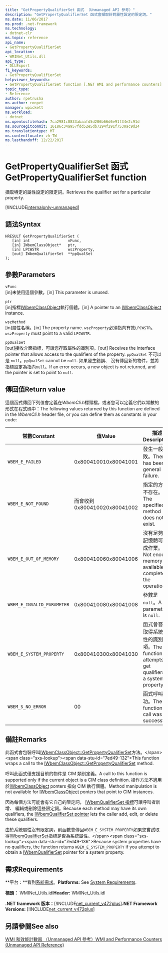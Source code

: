 ```yaml
---
title: "GetPropertyQualifierSet 函式 （Unmanaged API 參考）"
description: "GetPropertyQualifierSet 函式會擷取針對屬性設定的限定詞。"
ms.date: 11/06/2017
ms.prod: .net-framework
ms.technology:
- dotnet-clr
ms.topic: reference
api_name:
- GetPropertyQualifierSet
api_location:
- WMINet_Utils.dll
api_type:
- DLLExport
f1_keywords:
- GetPropertyQualifierSet
helpviewer_keywords:
- GetPropertyQualifierSet function [.NET WMI and performance counters]
topic_type:
- Reference
author: rpetrusha
ms.author: ronpet
manager: wpickett
ms.workload:
- dotnet
ms.openlocfilehash: 7ca2981c8833abaafd5d206b66d6e91f34e2c91d
ms.sourcegitcommit: 16186c34a957fdd52e5db7294f291f7530ac9d24
ms.translationtype: MT
ms.contentlocale: zh-TW
ms.lasthandoff: 12/22/2017
---
```

# <a name="getpropertyqualifierset-function"></a><span data-ttu-id="7ed49-103">GetPropertyQualifierSet 函式</span><span class="sxs-lookup"><span data-stu-id="7ed49-103">GetPropertyQualifierSet function</span></span>
<span data-ttu-id="7ed49-104">擷取特定的屬性設定的限定詞。</span><span class="sxs-lookup"><span data-stu-id="7ed49-104">Retrieves the qualifier set for a particular property.</span></span>

[!INCLUDE[internalonly-unmanaged](../../../../includes/internalonly-unmanaged.md)]
    
## <a name="syntax"></a><span data-ttu-id="7ed49-105">語法</span><span class="sxs-lookup"><span data-stu-id="7ed49-105">Syntax</span></span>  
  
```  
HRESULT GetPropertyQualifierSet (
   [in] int                 vFunc, 
   [in] IWbemClassObject*   ptr, 
   [in] LPCWSTR             wszProperty,
   [out] IWbemQualifierSet  **ppQualSet
); 
```  

## <a name="parameters"></a><span data-ttu-id="7ed49-106">參數</span><span class="sxs-lookup"><span data-stu-id="7ed49-106">Parameters</span></span>

`vFunc`  
<span data-ttu-id="7ed49-107">[in]未使用這個參數。</span><span class="sxs-lookup"><span data-stu-id="7ed49-107">[in] This parameter is unused.</span></span>

`ptr`  
<span data-ttu-id="7ed49-108">[in]指標[IWbemClassObject](https://msdn.microsoft.com/library/aa391433%28v=vs.85%29.aspx)執行個體。</span><span class="sxs-lookup"><span data-stu-id="7ed49-108">[in] A pointer to an [IWbemClassObject](https://msdn.microsoft.com/library/aa391433%28v=vs.85%29.aspx) instance.</span></span>

`wszMethod`  
<span data-ttu-id="7ed49-109">[in]屬性名稱。</span><span class="sxs-lookup"><span data-stu-id="7ed49-109">[in] The property  name.</span></span> <span data-ttu-id="7ed49-110">`wszProperty`必須指向有效`LPCWSTR`。</span><span class="sxs-lookup"><span data-stu-id="7ed49-110">`wszProperty` must point to a valid `LPCWSTR`.</span></span> 

`ppQualSet`  
<span data-ttu-id="7ed49-111">[out]接收介面指標，可讓您存取屬性的識別項。</span><span class="sxs-lookup"><span data-stu-id="7ed49-111">[out] Receives the interface pointer that allows access to the qualifiers of the property.</span></span> <span data-ttu-id="7ed49-112">`ppQualSet` 不可以是 `null`。</span><span class="sxs-lookup"><span data-stu-id="7ed49-112">`ppQualSet` cannot be `null`.</span></span> <span data-ttu-id="7ed49-113">如果發生錯誤、 沒有傳回新的物件，並將指標設定為指向`null`。</span><span class="sxs-lookup"><span data-stu-id="7ed49-113">If an error occurs, a new object is not returned, and the pointer is set to point to `null`.</span></span> 

## <a name="return-value"></a><span data-ttu-id="7ed49-114">傳回值</span><span class="sxs-lookup"><span data-stu-id="7ed49-114">Return value</span></span>

<span data-ttu-id="7ed49-115">這個函式傳回下列值會定義在*WbemCli.h*標頭檔，或者您可以定義它們以常數的形式在程式碼中：</span><span class="sxs-lookup"><span data-stu-id="7ed49-115">The following values returned by this function are defined in the *WbemCli.h* header file, or you can define them as constants in your code:</span></span>

|<span data-ttu-id="7ed49-116">常數</span><span class="sxs-lookup"><span data-stu-id="7ed49-116">Constant</span></span>  |<span data-ttu-id="7ed49-117">值</span><span class="sxs-lookup"><span data-stu-id="7ed49-117">Value</span></span>  |<span data-ttu-id="7ed49-118">描述</span><span class="sxs-lookup"><span data-stu-id="7ed49-118">Description</span></span>  |
|---------|---------|---------|
|`WBEM_E_FAILED` | <span data-ttu-id="7ed49-119">0x80041001</span><span class="sxs-lookup"><span data-stu-id="7ed49-119">0x80041001</span></span> | <span data-ttu-id="7ed49-120">發生一般失敗。</span><span class="sxs-lookup"><span data-stu-id="7ed49-120">There has been a general failure.</span></span> |
| `WBEM_E_NOT_FOUND` | <span data-ttu-id="7ed49-121">而會收到 0x80041002</span><span class="sxs-lookup"><span data-stu-id="7ed49-121">0x80041002</span></span> | <span data-ttu-id="7ed49-122">指定的方法不存在。</span><span class="sxs-lookup"><span data-stu-id="7ed49-122">The specified method does not exist.</span></span> |
|`WBEM_E_OUT_OF_MEMORY` | <span data-ttu-id="7ed49-123">0x80041006</span><span class="sxs-lookup"><span data-stu-id="7ed49-123">0x80041006</span></span> | <span data-ttu-id="7ed49-124">沒有足夠的記憶體可完成作業。</span><span class="sxs-lookup"><span data-stu-id="7ed49-124">Not enough memory is available to complete the operation.</span></span> |
|`WBEM_E_INVALID_PARAMETER` | <span data-ttu-id="7ed49-125">0x80041008</span><span class="sxs-lookup"><span data-stu-id="7ed49-125">0x80041008</span></span> | <span data-ttu-id="7ed49-126">參數是`null`。</span><span class="sxs-lookup"><span data-stu-id="7ed49-126">A parameter is `null`.</span></span> |
| `WBEM_E_SYSTEM_PROPERTY` | <span data-ttu-id="7ed49-127">0x80041030</span><span class="sxs-lookup"><span data-stu-id="7ed49-127">0x80041030</span></span> | <span data-ttu-id="7ed49-128">函式會嘗試取得系統屬性的識別項。</span><span class="sxs-lookup"><span data-stu-id="7ed49-128">The function attempts to get qualifiers of a system property.</span></span> |
|`WBEM_S_NO_ERROR` | <span data-ttu-id="7ed49-129">0</span><span class="sxs-lookup"><span data-stu-id="7ed49-129">0</span></span> | <span data-ttu-id="7ed49-130">函式呼叫成功。</span><span class="sxs-lookup"><span data-stu-id="7ed49-130">The function call was successful.</span></span>  |
  
## <a name="remarks"></a><span data-ttu-id="7ed49-131">備註</span><span class="sxs-lookup"><span data-stu-id="7ed49-131">Remarks</span></span>

<span data-ttu-id="7ed49-132">此函式會包裝呼叫[IWbemClassObject::GetPropertyQualifierSet](https://msdn.microsoft.com/library/aa391450(v=vs.85).aspx)方法。</span><span class="sxs-lookup"><span data-stu-id="7ed49-132">This function wraps a call to the [IWbemClassObject::GetPropertyQualifierSet](https://msdn.microsoft.com/library/aa391450(v=vs.85).aspx) method.</span></span> 

<span data-ttu-id="7ed49-133">呼叫此函式僅支援目前的物件是 CIM 類別定義。</span><span class="sxs-lookup"><span data-stu-id="7ed49-133">A call to this function is supported only if the current object is a CIM class definition.</span></span> <span data-ttu-id="7ed49-134">操作方法不適用於[IWbemClassObject](https://msdn.microsoft.com/library/aa391433%28v=vs.85%29.aspx) ponters 指向 CIM 執行個體。</span><span class="sxs-lookup"><span data-stu-id="7ed49-134">Method manipulation is not available for [IWbemClassObject](https://msdn.microsoft.com/library/aa391433%28v=vs.85%29.aspx) ponters that point to CIM instances.</span></span>

<span data-ttu-id="7ed49-135">因為每個方法可能會有它自己的限定詞， [IWbemQualifierSet 指標](https://msdn.microsoft.com/library/aa391860(v=vs.85).aspx)可讓呼叫者新增、 編輯或刪除這些限定詞。</span><span class="sxs-lookup"><span data-stu-id="7ed49-135">Because each method may have its own qualifiers, the [IWbemQualifierSet pointer](https://msdn.microsoft.com/library/aa391860(v=vs.85).aspx) lets the caller add, edit, or delete these qualifiers.</span></span>

<span data-ttu-id="7ed49-136">由於系統屬性沒有限定詞，則函數會傳回`WBEM_E_SYSTEM_PROPERTY`如果您嘗試取得[IWbemQualifierSet](https://msdn.microsoft.com/library/aa391860(v=vs.85).aspx)指標是否為系統屬性。</span><span class="sxs-lookup"><span data-stu-id="7ed49-136">Because system properties have no qualifiers, the function returns `WBEM_E_SYSTEM_PROPERTY` if you attempt to obtain a [IWbemQualifierSet](https://msdn.microsoft.com/library/aa391860(v=vs.85).aspx) pointer for a system property.</span></span>

## <a name="requirements"></a><span data-ttu-id="7ed49-137">需求</span><span class="sxs-lookup"><span data-stu-id="7ed49-137">Requirements</span></span>  
<span data-ttu-id="7ed49-138">**平台：**看到[系統需求](../../../../docs/framework/get-started/system-requirements.md)。</span><span class="sxs-lookup"><span data-stu-id="7ed49-138">**Platforms:** See [System Requirements](../../../../docs/framework/get-started/system-requirements.md).</span></span>  
  
 <span data-ttu-id="7ed49-139">**標頭：** WMINet_Utils.idl</span><span class="sxs-lookup"><span data-stu-id="7ed49-139">**Header:** WMINet_Utils.idl</span></span>  
  
 <span data-ttu-id="7ed49-140">**.NET framework 版本：**[!INCLUDE[net_current_v472plus](../../../../includes/net-current-v472plus.md)]</span><span class="sxs-lookup"><span data-stu-id="7ed49-140">**.NET Framework Versions:** [!INCLUDE[net_current_v472plus](../../../../includes/net-current-v472plus.md)]</span></span>  
  
## <a name="see-also"></a><span data-ttu-id="7ed49-141">另請參閱</span><span class="sxs-lookup"><span data-stu-id="7ed49-141">See also</span></span>  
[<span data-ttu-id="7ed49-142">WMI 和效能計數器 （Unmanaged API 參考）</span><span class="sxs-lookup"><span data-stu-id="7ed49-142">WMI and Performance Counters (Unmanaged API Reference)</span></span>](index.md)
